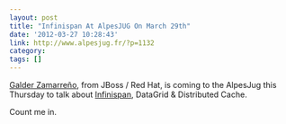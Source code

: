 ```yaml
---
layout: post
title: "Infinispan At AlpesJUG On March 29th"
date: '2012-03-27 10:28:43'
link: http://www.alpesjug.fr/?p=1132
category: 
tags: []
---
```


[Galder Zamarreño][galder], from JBoss / Red Hat,  is coming to the AlpesJug this Thursday to talk about [Infinispan][infinispan], DataGrid & Distributed Cache.

Count me in.

[galder]: http://galder.zamarreno.com/
[infinispan]: http://www.jboss.org/infinispan


